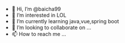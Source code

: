 - 👋 Hi, I’m @baicha99
- 👀 I’m interested in LOL
- 🌱 I’m currently learning java,vue,spring boot
- 💞️ I’m looking to collaborate on ...
- 📫 How to reach me ...

<!---
baicha99/baicha99 is a ✨ special ✨ repository because its `README.md` (this file) appears on your GitHub profile.
You can click the Preview link to take a look at your changes.
--->
